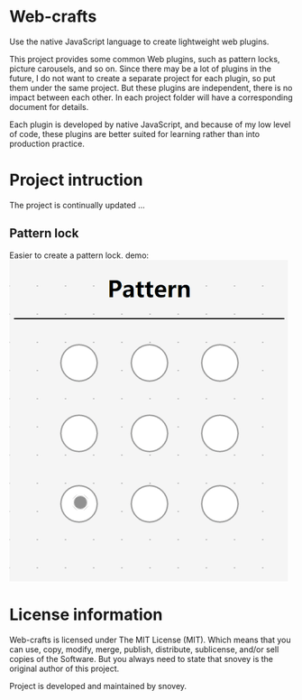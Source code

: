 # Web-crafts

Use the native JavaScript language to create lightweight web plugins.

This project provides some common Web plugins, such as pattern locks, picture carousels, and so on. Since there may be a lot of plugins in the future, I do not want to create a separate project for each plugin, so put them under the same project. But these plugins are independent, there is no impact between each other. In each project folder will have a corresponding document for details.

Each plugin is developed by native JavaScript, and because of my low level of code, these plugins are better suited for learning rather than into production practice.

# Project intruction

The project is continually updated ...

## Pattern lock

Easier to create a pattern lock. demo:
![Pattern-lock](//github.com/snovey/Web-crafts/raw/master/images/pattern-lock.gif)

# License information

Web-crafts is licensed under The MIT License (MIT). Which means that you can use, copy, modify, merge, publish, distribute, sublicense, and/or sell copies of the Software. But you always need to state that snovey is the original author of this project.

Project is developed and maintained by snovey.
